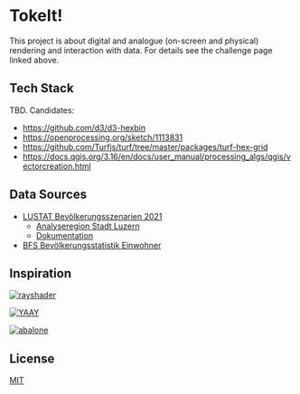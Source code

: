 # TokeIt!

This project is about digital and analogue (on-screen and physical) rendering and interaction with data. For details see the challenge page linked above.

## Tech Stack

TBD. Candidates:

- https://github.com/d3/d3-hexbin
- https://openprocessing.org/sketch/1113831
- https://github.com/Turfjs/turf/tree/master/packages/turf-hex-grid
- https://docs.qgis.org/3.16/en/docs/user_manual/processing_algs/qgis/vectorcreation.html

## Data Sources

- [LUSTAT Bevölkerungsszenarien 2021](https://www.lustat.ch/analysen/bevoelkerung/bevoelkerungsszenarien-2021)
  - [Analyseregion Stadt Luzern](https://www.lustat.ch/files_ftp/daten/arlu/01/w015_001t_arlu01_zz_d_0000_001_291.html)
  - [Dokumentation](https://www.lustat.ch/analysen/bevoelkerung/bevoelkerungsszenarien-2021)
- [BFS Bevölkerungsstatistik Einwohner](https://test.map.geo.admin.ch/?lang=en&topic=ech&layers=ch.bfs.volkszaehlung-bevoelkerungsstatistik_einwohner&layers_opacity=1&layers_visibility=true&layers_timestamp=2019&lon=8.29617&lat=47.05267&zoom=10.984518352740992)

## Inspiration

[![rayshader](https://bucketeer-036aa605-c047-4623-8610-f1764b90cf98.s3.amazonaws.com/hslu-dda/X697XJRNXGDW5P0HMDPWJIKF.jpg)](https://t.co/sJshvX4rOf)

[![YAAY](https://external-content.duckduckgo.com/iu/?u=https%3A%2F%2Fimages.prismic.io%2Fyaaych%2F3c37b065-d958-4249-8b6f-1d4757cc0037_P117_SDportfolio.jpg%3Fauto%3Dcompress%2Cformat&f=1&nofb=1)](https://www.superdot.studio/information-architecture)

[![abalone](https://external-content.duckduckgo.com/iu/?u=http%3A%2F%2Fcdn.akamai.steamstatic.com%2Fsteam%2Fapps%2F279480%2Fss_9e10f0502411ffaa305107c75ac0392220e9c86c.1920x1080.jpg&f=1&nofb=1)](http://dfgames.net/143-abalone.html)

## License

[MIT](LICENSE)
